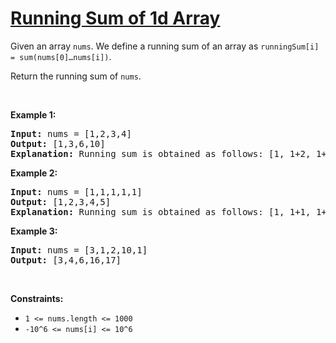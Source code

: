 # [Running Sum of 1d Array](https://leetcode.com/problems/running-sum-of-1d-array/)

<div class="_1l1MA" data-track-load="qd_description_content"><p>Given an array <code>nums</code>. We define a running sum of an array as&nbsp;<code>runningSum[i] = sum(nums[0]…nums[i])</code>.</p>

<p>Return the running sum of <code>nums</code>.</p>

<p>&nbsp;</p>
<p><strong class="example">Example 1:</strong></p>

<pre><strong>Input:</strong> nums = [1,2,3,4]
<strong>Output:</strong> [1,3,6,10]
<strong>Explanation:</strong> Running sum is obtained as follows: [1, 1+2, 1+2+3, 1+2+3+4].</pre>

<p><strong class="example">Example 2:</strong></p>

<pre><strong>Input:</strong> nums = [1,1,1,1,1]
<strong>Output:</strong> [1,2,3,4,5]
<strong>Explanation:</strong> Running sum is obtained as follows: [1, 1+1, 1+1+1, 1+1+1+1, 1+1+1+1+1].</pre>

<p><strong class="example">Example 3:</strong></p>

<pre><strong>Input:</strong> nums = [3,1,2,10,1]
<strong>Output:</strong> [3,4,6,16,17]
</pre>

<p>&nbsp;</p>
<p><strong>Constraints:</strong></p>

<ul>
	<li><code>1 &lt;= nums.length &lt;= 1000</code></li>
	<li><code>-10^6&nbsp;&lt;= nums[i] &lt;=&nbsp;10^6</code></li>
</ul></div>
